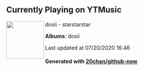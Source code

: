 ## Currently Playing on YTMusic

[<img align="left" width="100" src="https://lh3.googleusercontent.com/gW0lRQG6Chm3nfZZ3WGHZxWJCxaVDiXVLR7GaW5MuE-ubL5TaUpteJl6B6t1TNooiy59xDBe9TPMnY3P">](https://music.youtube.com/channel/UC7zqpkW36n0w00kI_ghv3Ow)

dosii - starstarstar

**Albums**: dosii

Last updated at 07/20/2020 16:46

#### Generated with [20chan/github-now](https://github.com/20chan/github-now)


<!--
**20chan/20chan** is a ✨ _special_ ✨ repository because its `README.md` (this file) appears on your GitHub profile.

Here are some ideas to get you started:

- 🔭 I’m currently working on ...
- 🌱 I’m currently learning ...
- 👯 I’m looking to collaborate on ...
- 🤔 I’m looking for help with ...
- 💬 Ask me about ...
- 📫 How to reach me: ...
- 😄 Pronouns: ...
- ⚡ Fun fact: ...
-->
